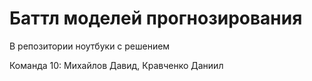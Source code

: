 # Баттл моделей прогнозирования
В репозитории ноутбуки с решением


Команда 10: Михайлов Давид, Кравченко Даниил
